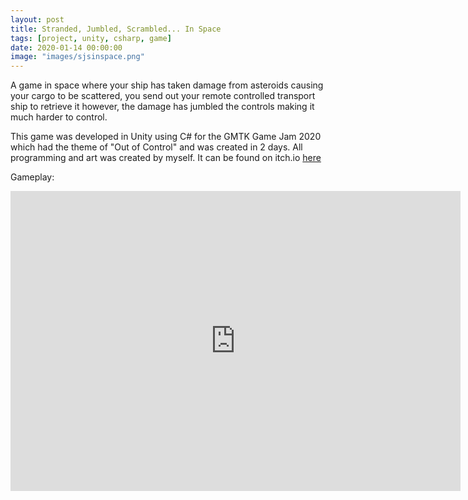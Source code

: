 ```yaml
---
layout: post
title: Stranded, Jumbled, Scrambled... In Space
tags: [project, unity, csharp, game]
date: 2020-01-14 00:00:00
image: "images/sjsinspace.png"
---
```


A game in space where your ship has taken damage from asteroids causing your cargo to be scattered, you send out your remote controlled transport ship to retrieve it however, the damage has jumbled the controls making it much harder to control.

This game was developed in Unity using C# for the GMTK Game Jam 2020 which had the theme of "Out of Control" and was created in 2 days. All programming and art was created by myself.
It can be found on itch.io [here](https://tobywishart.itch.io/sjs-in-space)

Gameplay:
<iframe width="720" height="480" src="http://www.youtube.com/embed/LOySJFEL6Hw" frameborder="0" allowfullscreen></iframe>